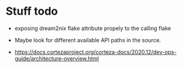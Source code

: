 # Stuff todo
- exposing dream2nix flake attribute propely to the calling flake


- Maybe look for different available API paths in the source.
- https://docs.cortezaproject.org/corteza-docs/2020.12/dev-ops-guide/architecture-overview.html


